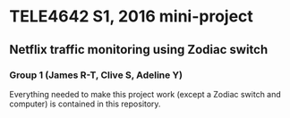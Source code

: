 # TELE4642 S1, 2016 mini-project
##  Netflix traffic monitoring using Zodiac switch
### Group 1 (James R-T, Clive S, Adeline Y)

Everything needed to make this project work (except a Zodiac switch and computer) is contained in this repository.
